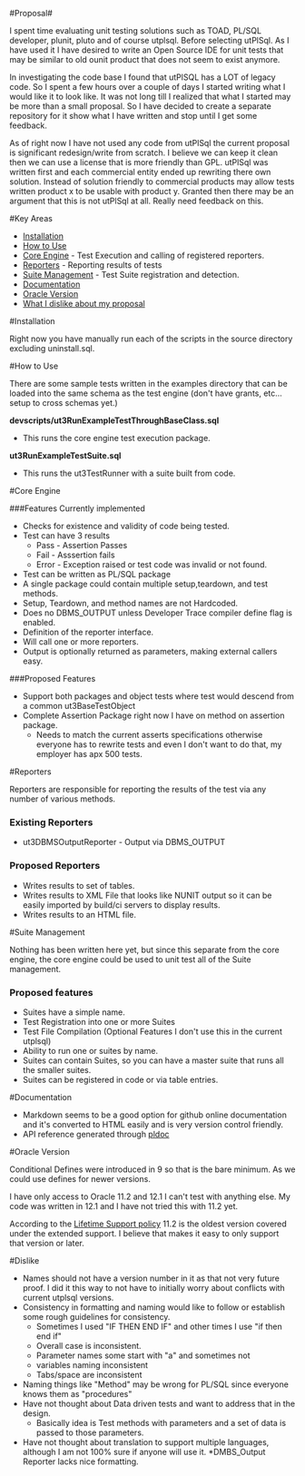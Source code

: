 #Proposal#

I spent time evaluating unit testing solutions such as TOAD, PL/SQL developer, plunit, pluto and of course utplsql.      Before selecting utPlSql.    As I have used it I have desired to write an Open Source IDE for unit tests that may be similar to old ounit product that does not seem to exist anymore.

In investigating the code base I found that utPlSQL has a LOT of legacy code.
So I spent a few hours over a  couple of days I started writing what I would like it to look like.    It was not long till I realized that what I started may be more than a small proposal.    So I have decided to create a separate repository for it show what I have written and stop until I get some feedback.

As of right now I have not used any code from utPlSql the current proposal is significant redesign/write from scratch. I believe we can keep it clean then we can use a license that is more friendly than GPL.   utPlSql was written first and each commercial entity ended up rewriting there own solution.   Instead of solution friendly to commercial products may allow tests written product x to be usable with product y.  Granted then there may be an argument that this is not utPlSql at all.    Really need feedback on this.     

#Key Areas
 
 * [Installation](#install)
 * [How to Use](#how-to-use)
 * [Core Engine](#core-engine) - Test Execution and calling of registered reporters.
 * [Reporters](#reporters) - Reporting results of tests
 * [Suite Management](#suite-management) - Test Suite registration and detection.
 * [Documentation](#documentation) 
 * [Oracle Version](#oracle-version)
 * [What I dislike about my proposal](#dislike)

#Installation

Right now you have manually run each of the scripts in the source directory excluding uninstall.sql.

#How to Use

There are some sample tests written in the examples directory that can be loaded into the same schema as the test engine (don't have grants, etc... setup to cross schemas yet.)


**devscripts/ut3RunExampleTestThroughBaseClass.sql**

* This runs the core engine test execution package.

**ut3RunExampleTestSuite.sql**

* This runs the ut3TestRunner with a suite built from code.


#Core Engine
 
###Features Currently implemented
 * Checks for existence and validity of code being tested.
 * Test can have 3 results
	 * Pass - Assertion Passes
	 * Fail - Asssertion fails
	 * Error - Exception raised or test code was invalid or not found.
 * Test can be written as PL/SQL package
 * A single package could contain multiple setup,teardown, and test methods.
 * Setup, Teardown, and method names are not Hardcoded.
 * Does no DBMS_OUTPUT unless Developer Trace compiler define flag is enabled.
 * Definition of the reporter interface. 
 * Will call one or more reporters.
 * Output is optionally returned as parameters, making external callers easy.
 
###Proposed Features  
 * Support both packages and object tests where test would descend from a common  ut3BaseTestObject
 * Complete Assertion Package right now I have on method on assertion package.
   * Needs to match the current asserts specifications otherwise everyone has to rewrite tests and even I don't want to do that, my employer has apx 500 tests.

#Reporters

Reporters are responsible for reporting the results of the test via any number of various methods.   

### Existing Reporters

* ut3DBMSOutputReporter - Output via DBMS_OUTPUT 

### Proposed Reporters

* Writes results to set of tables.
* Writes results to XML File that looks like NUNIT output so it can be easily imported by build/ci servers to display results.
* Writes results to an HTML file. 

#Suite Management

Nothing has been written here yet, but since this separate from the core engine, the core engine could be used to unit test all of the Suite management.  

### Proposed features

* Suites have a simple name.
* Test Registration into one or more Suites
* Test File Compilation (Optional Features I don't use this in the current utplsql)
* Ability to run one or suites by name.
* Suites can contain Suites, so you can have a master suite that runs all the smaller suites.
* Suites can be registered in code or via table entries.


#Documentation

 * Markdown seems to be a good option for github online documentation and it's converted to HTML easily and is very version control friendly.  
 * API reference generated through [pldoc](http://pldoc.sourceforge.net/maven-site/)

#Oracle Version

Conditional Defines were introduced in 9 so that is the bare minimum.  As we could use defines for newer versions.  

I have only access to Oracle 11.2 and 12.1 I can't test with anything else.
My code was written in 12.1 and I have not tried this with 11.2 yet.

According to the [Lifetime Support policy](http://www.oracle.com/us/support/library/lifetime-support-technology-069183.pdf) 11.2 is the oldest version covered under the extended support.    I believe that makes it easy to only support that version or later.   
 
#Dislike

* Names should not have a version number in it as that not very future proof.   I did it this way to not have to initially worry about conflicts with current utplsql versions.
* Consistency in formatting and naming would like to follow or establish some rough guidelines for consistency.
  * Sometimes I used "IF THEN END IF" and other times I use "if then end if"
  * Overall case is inconsistent.
  * Parameter names some start with "a" and sometimes not
  * variables naming inconsistent
  * Tabs/space are inconsistent
* Naming things like "Method" may be wrong for PL/SQL since everyone knows them as "procedures" 
* Have not thought about Data driven tests and want to address that in the design.
	* Basically idea is Test methods with parameters and a set of data is passed to those parameters.
* Have not thought about translation to support multiple languages, although I am not 100% sure if anyone will use it.
*DMBS_Output Reporter lacks nice formatting.
